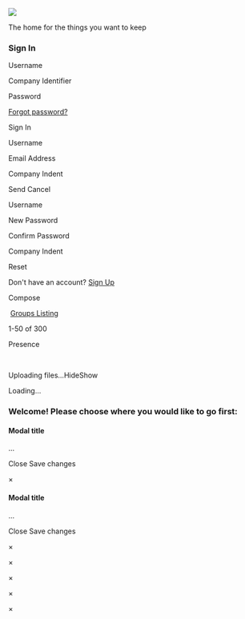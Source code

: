 ![](img/keepd-logo-shadow.png)

The home for the things you want to keep

[](https://www.stayprivatemail.com/index.html)

### Sign In

 Username

 Company Identifier

 Password

[Forgot password?](#)

Sign In

 Username

 Email Address

 Company Indent

Send Cancel

 Username

 New Password

 Confirm Password

 Company Indent

Reset

Don't have an account? [Sign Up](https://keepd.com/sign-up/)

Compose

 [Groups Listing](#) 

1-50 of 300   

Presence  

​

Uploading files...HideShow

Loading...

### Welcome! Please choose where you would like to go first:

  

#### Modal title

...

Close Save changes

×

#### Modal title

...

Close Save changes

×

×

×

×

×